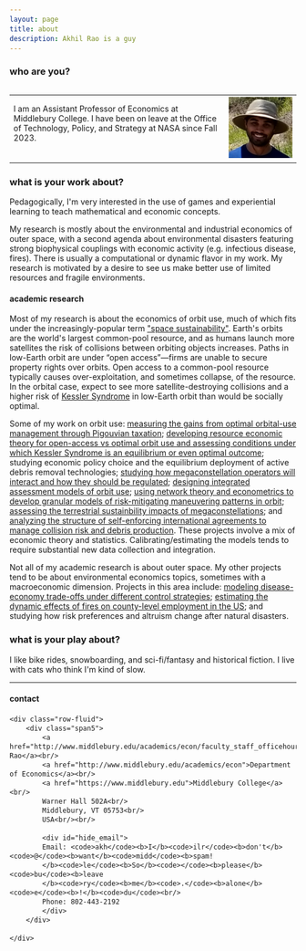 ```yaml
---
layout: page
title: about
description: Akhil Rao is a guy
---
```


### who are you?

<table style="width:100%">
<div class="row">
  <div class="column">
    <td width="75%" class = "left"> 
        <p>  I am an Assistant Professor of Economics at Middlebury College. I have been on leave at the Office of Technology, Policy, and Strategy at NASA since Fall 2023. <br/><br/>
        </p>
    </td> 
  </div> 
    <div class="column">
    <td width="25%" class = "right">
       <img src="../assets/pics/akhil_hat.png"
                    title="Akhil Rao"
      />
    </td>
  </div>
</div>
</table>

### what is your work about?

Pedagogically, I'm very interested in the use of games and experiential learning to teach mathematical and economic concepts.

My research is mostly about the environmental and industrial economics of outer space, with a second agenda about environmental disasters featuring strong biophysical couplings with economic activity (e.g. infectious disease, fires). There is usually a computational or dynamic flavor in my work. My research is motivated by a desire to see us make better use of limited resources and fragile environments.

#### academic research

Most of my research is about the economics of orbit use, much of which fits under the increasingly-popular term ["space sustainability"](https://www.nasa.gov/spacesustainability/). Earth's orbits are the world's largest common-pool resource, and as humans launch more satellites the risk of collisions between orbiting objects increases. Paths in low-Earth orbit are under &ldquo;open access&rdquo;&mdash;firms are unable to secure property rights over orbits. Open access to a common-pool resource typically causes over-exploitation, and sometimes collapse, of the resource. In the orbital case, expect to see more satellite-destroying collisions and a higher risk of [Kessler Syndrome](https://en.wikipedia.org/wiki/Kessler_syndrome) in low-Earth orbit than would be socially optimal. 

Some of my work on orbit use: [measuring the gains from optimal orbital-use management through Pigouvian taxation](https://www.pnas.org/doi/10.1073/pnas.1921260117); [developing resource economic theory for open-access vs optimal orbit use and assessing conditions under which Kessler Syndrome is an equilibrium or even optimal outcome](https://arxiv.org/abs/2202.07442); studying economic policy choice and the equilibrium deployment of active debris removal technologies; [studying how megaconstellation operators will interact and how they should be regulated](https://www.pnas.org/doi/10.1073/pnas.2221343120); [designing integrated assessment models of orbit use](https://arxiv.org/abs/2309.10252); [using network theory and econometrics to develop granular models of risk-mitigating maneuvering patterns in orbit](https://arxiv.org/abs/2410.04599); [assessing the terrestrial sustainbility impacts of megaconstellations](https://arxiv.org/abs/2309.02338); and [analyzing the structure of self-enforcing international agreements to manage collision risk and debris production](https://arxiv.org/abs/2205.03926). These projects involve a mix of economic theory and statistics. Calibrating/estimating the models tends to require substantial new data collection and integration.

Not all of my academic research is about outer space. My other projects tend to be about environmental economics topics, sometimes with a macroeconomic dimension. Projects in this area include: [modeling disease-economy trade-offs under different control strategies](https://www.nature.com/articles/s41467-022-30642-8); [estimating the dynamic effects of fires on county-level employment in the US](https://www.sciencedirect.com/science/article/pii/S0095069624001839); and studying how risk preferences and altruism change after natural disasters.

<!-- 
#### the economics of scientific investments

The broad question I'm considering is, "How should society prioritize resources among investments in scientific progress?"  While cost-benefit analysis is the guiding principle, there are significant challenges in calculating the benefits of scientific investments, many of which involve fundamental limits of human knowledge and significant lags in realizing benefits. It is difficult to assign probabilities to outcomes we can't conceive of, and it may take many decades before we realize the value of a contribution. I often think of the Fourier transform in this context: [though it was known since at least around 1823, it wasn't until 1930 that Norbert Wiener demonstrated the broad utility of the equation](https://pulse.embs.org/january-2016/highlights-in-the-history-of-the-fourier-transform/). In this context, I wonder under what assumptions cost-benefit analyses of supporting the mathematicians developing these tools would have declared their work beneficial enough to publicly support.

Currently I'm thinking about the economics of investments in particle colliders for high-energy physics. One of the central aims of particle physics is to understand the elementary building blocks of nature. The consensus in the particle physics community seems to be that larger particle colliders are necessary to select between different high-energy theories.

While the costs of collider investments are often relatively easy to measure, their benefits are varied and relatively difficult to measure. They span direct and indirect benefits received by regional economies, including scientific workforces and those who would employ them later, benefits conferred from spinoff technologies (some which are predictable and some which are less so), national security benefits of maintaining a buffer of skilled scientists and engineers, and the direct scientific benefits of the work itself. My goal here as an economist is to frame the ongoing debate about collider investments in the US in rigorous economic terms, provide best practices for conducting cost-benefit analyses for new collider investments around the world, and develop policy guidelines to maximize the net benefits of such investments. -->


### what is your play about?

I like bike rides, snowboarding, and sci-fi/fantasy and historical fiction. I live with cats who think I'm kind of slow.

---

<div class="container">
<h4><a name="contact"></a>contact</h4>

    <div class="row-fluid">
        <div class="span5">
            <a href="http://www.middlebury.edu/academics/econ/faculty_staff_officehours/node/623754">Akhil Rao</a><br/>
            <a href="http://www.middlebury.edu/academics/econ">Department of Economics</a><br/>
            <a href="https://www.middlebury.edu">Middlebury College</a><br/>
            Warner Hall 502A<br/>
            Middlebury, VT 05753<br/>
            USA<br/><br/>

            <div id="hide_email">
            Email: <code>akh</code><b>I</b><code>ilr</code><b>don't</b><code>@</code><b>want</b><code>midd</code><b>spam!
            </b><code>le</code><b>So</b><code></code><b>please</b><code>bu</code><b>leave
            </b><code>ry</code><b>me</b><code>.</code><b>alone</b><code>e</code><b>!</b><code>du</code><br/>
            Phone: 802-443-2192
            </div>
        </div>

    </div>
</div>

